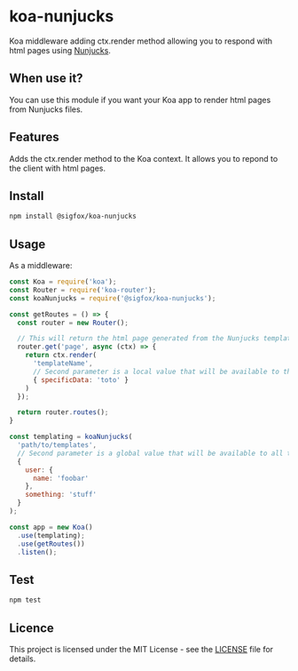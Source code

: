 # koa-nunjucks

Koa middleware adding ctx.render method allowing you to respond with html pages using [Nunjucks](https://www.npmjs.com/package/nunjucks).

## When use it?

You can use this module if you want your Koa app to render html pages from Nunjucks files.

## Features

Adds the ctx.render method to the Koa context.
It allows you to repond to the client with html pages.

## Install

```bash
npm install @sigfox/koa-nunjucks
```

## Usage

As a middleware:

```javascript
const Koa = require('koa');
const Router = require('koa-router');
const koaNunjucks = require('@sigfox/koa-nunjucks');

const getRoutes = () => {
  const router = new Router();

  // This will return the html page generated from the Nunjucks template provided to ctx.render
  router.get('page', async (ctx) => {
    return ctx.render(
      'templateName',
      // Second parameter is a local value that will be available to this template.
      { specificData: 'toto' }
    )
  });

  return router.routes();
}

const templating = koaNunjucks(
  'path/to/templates',
  // Second parameter is a global value that will be available to all templates.
  {
    user: {
      name: 'foobar'
    },
    something: 'stuff'
  }
);

const app = new Koa()
  .use(templating);
  .use(getRoutes())
  .listen();
```

## Test

```bash
npm test
```

## Licence

This project is licensed under the MIT License - see the [LICENSE](https://gitlab.partners.sigfox.com/sigfox/flive-app/blob/master/LICENSE) file for details.
